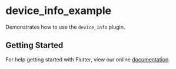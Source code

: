 # device_info_example

Demonstrates how to use the `device_info` plugin.

## Getting Started

For help getting started with Flutter, view our online
[documentation](http://flutter.io/).
